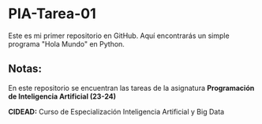 # PIA-Tarea-01
Este es mi primer repositorio en GitHub. Aquí encontrarás un simple programa "Hola Mundo" en Python.

## Notas:
En este repositorio se encuentran las tareas de la asignatura **Programación de Inteligencia Artificial (23-24)**

**CIDEAD:** Curso de Especialización Inteligencia Artificial y Big Data
